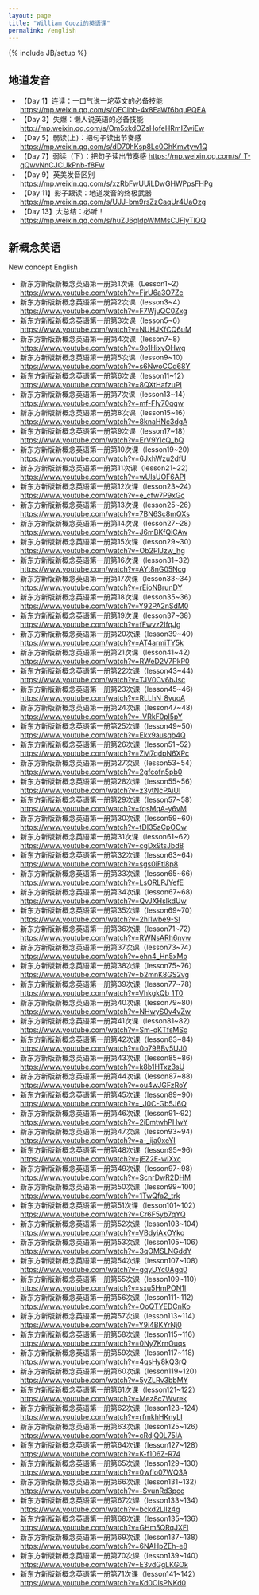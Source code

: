 ```yaml
---
layout: page
title: "William Guozi的英语课"
permalink: /english
---
```

{% include JB/setup %}

## 地道发音
* 【Day 1】连读：一口气说一坨英文的必备技能 <https://mp.weixin.qq.com/s/OEClbb-4x8EaWf6bquPQEA>
* 【Day 3】失爆：懒人说英语的必备技能 <http://mp.weixin.qq.com/s/Om5xkdOZsHofeHRmIZwiEw>
* 【Day 5】弱读(上)：把句子读出节奏感 <https://mp.weixin.qq.com/s/dD70hKsp8Lc0GhKmvtyw1Q>
* 【Day 7】弱读（下）：把句子读出节奏感 <https://mp.weixin.qq.com/s/_T-qQwvNnCJCUkPnb-f8Fw>
* 【Day 9】英美发音区别 <https://mp.weixin.qq.com/s/xzRbFwUUiLDwGHWPpsFHPg>
* 【Day 11】影子跟读：地道发音的终极武器 <https://mp.weixin.qq.com/s/UJJ-bm9rsZzCaqUr4UaOzg>
* 【Day 13】大总结：必听！ <https://mp.weixin.qq.com/s/huZJ6qldpWMMsCJFlyTlQQ>

## 新概念英语
New concept English 
* 新东方新版新概念英语第一册第1次课（Lesson1~2）<https://www.youtube.com/watch?v=FjrU6a3O7Zc>
* 新东方新版新概念英语第一册第2次课（lesson3~4）<https://www.youtube.com/watch?v=F7WjuQC0Zxg>
* 新东方新版新概念英语第一册第3次课（lesson5~6）<https://www.youtube.com/watch?v=NUHJKfCQ6uM>
* 新东方新版新概念英语第一册第4次课（lesson7~8）<https://www.youtube.com/watch?v=9o1HixyOHwg>
* 新东方新版新概念英语第一册第5次课（lesson9~10）<https://www.youtube.com/watch?v=s6NwoCCd68Y>
* 新东方新版新概念英语第一册第6次课（lesson11~12）<https://www.youtube.com/watch?v=8QXtHafzuPI>
* 新东方新版新概念英语第一册第7次课（lesson13~14）<https://www.youtube.com/watch?v=mf-FIy70qqw>
* 新东方新版新概念英语第一册第8次课（lesson15~16）<https://www.youtube.com/watch?v=8knaHNc3dgA>
* 新东方新版新概念英语第一册第9次课（lesson17~18）<https://www.youtube.com/watch?v=ErV9YIcQ_bQ>
* 新东方新版新概念英语第一册第10次课（lesson19~20）<https://www.youtube.com/watch?v=6JxhWzu2dfU>
* 新东方新版新概念英语第一册第11次课（lesson21~22）<https://www.youtube.com/watch?v=wUlsUOF6API>
* 新东方新版新概念英语第一册第12次课（lesson23~24）<https://www.youtube.com/watch?v=e_cfw7P9xGc>
* 新东方新版新概念英语第一册第13次课（lesson25~26）<https://www.youtube.com/watch?v=7BN6Sc8mQXs>
* 新东方新版新概念英语第一册第14次课（lesson27~28）<https://www.youtube.com/watch?v=J6mBKfQiCAw>
* 新东方新版新概念英语第一册第15次课（lesson29~30）<https://www.youtube.com/watch?v=Ob2PIJzw_hg>
* 新东方新版新概念英语第一册第16次课（lesson31~32）<https://www.youtube.com/watch?v=AYt8nG05Ncg>
* 新东方新版新概念英语第一册第17次课（lesson33~34）<https://www.youtube.com/watch?v=rEioNBrunDY>
* 新东方新版新概念英语第一册第18次课（lesson35~36）<https://www.youtube.com/watch?v=Y92PA2nSdM0>
* 新东方新版新概念英语第一册第19次课（lesson37~38）<https://www.youtube.com/watch?v=fFwvz2IfqJg>
* 新东方新版新概念英语第一册第20次课（lesson39~40）<https://www.youtube.com/watch?v=AT4armiTY5k>
* 新东方新版新概念英语第一册第21次课（lesson41~42）<https://www.youtube.com/watch?v=RWeD2V7PkP0>
* 新东方新版新概念英语第一册第22次课（lesson43~44）<https://www.youtube.com/watch?v=TJV0Cv6bJsc>
* 新东方新版新概念英语第一册第23次课（lesson45~46）<https://www.youtube.com/watch?v=RLLhN_8vuoA>
* 新东方新版新概念英语第一册第24次课（lesson47~48）<https://www.youtube.com/watch?v=-VRkF0pl5pY>
* 新东方新版新概念英语第一册第25次课（lesson49~50）<https://www.youtube.com/watch?v=Ekx9ausqb4Q>
* 新东方新版新概念英语第一册第26次课（lesson51~52）<https://www.youtube.com/watch?v=ZM7qdpN6XPc>
* 新东方新版新概念英语第一册第27次课（lesson53~54）<https://www.youtube.com/watch?v=2gfcofn5pb0>
* 新东方新版新概念英语第一册第28次课（lesson55~56）<https://www.youtube.com/watch?v=z3ytNcPAiUI>
* 新东方新版新概念英语第一册第29次课（lesson57~58）<https://www.youtube.com/watch?v=fqsMqA-y6vM>
* 新东方新版新概念英语第一册第30次课（lesson59~60）<https://www.youtube.com/watch?v=tDI35aCpOOw>
* 新东方新版新概念英语第一册第31次课（lesson61~62）<https://www.youtube.com/watch?v=cgDx9tsJbd8>
* 新东方新版新概念英语第一册第32次课（lesson63~64）<https://www.youtube.com/watch?v=sgs0iFtl8p8>
* 新东方新版新概念英语第一册第33次课（lesson65~66）<https://www.youtube.com/watch?v=LsORLPJYefE>
* 新东方新版新概念英语第一册第34次课（lesson67~68）<https://www.youtube.com/watch?v=QvJXHsIkdUw>
* 新东方新版新概念英语第一册第35次课（lesson69~70）<https://www.youtube.com/watch?v=2hi1wbe9-SI>
* 新东方新版新概念英语第一册第36次课（lesson71~72）<https://www.youtube.com/watch?v=RWNsARh6nvw>
* 新东方新版新概念英语第一册第37次课（lesson73~74）<https://www.youtube.com/watch?v=ehn4_Hn5xMo>
* 新东方新版新概念英语第一册第38次课（lesson75~76）<https://www.youtube.com/watch?v=b2mnK8GS2vg>
* 新东方新版新概念英语第一册第39次课（lesson77~78）<https://www.youtube.com/watch?v=VhkgkQb_1T0>
* 新东方新版新概念英语第一册第40次课（lesson79~80）<https://www.youtube.com/watch?v=NHwyS0v4vZw>
* 新东方新版新概念英语第一册第41次课（lesson81~82）<https://www.youtube.com/watch?v=Sm-qKTfsMSo>
* 新东方新版新概念英语第一册第42次课（lesson83~84）<https://www.youtube.com/watch?v=0o79BBv5UJ0>
* 新东方新版新概念英语第一册第43次课（lesson85~86）<https://www.youtube.com/watch?v=k8b1HTxz3sU>
* 新东方新版新概念英语第一册第44次课（lesson87~88）<https://www.youtube.com/watch?v=ou4wJGFzRoY>
* 新东方新版新概念英语第一册第45次课（lesson89~90）<https://www.youtube.com/watch?v=_J0C-Gb5J6Q>
* 新东方新版新概念英语第一册第46次课（lesson91~92）<https://www.youtube.com/watch?v=2iEmtwhPHwY>
* 新东方新版新概念英语第一册第47次课（lesson93~94）<https://www.youtube.com/watch?v=a-_ija0xeYI>
* 新东方新版新概念英语第一册第48次课（lesson95~96）<https://www.youtube.com/watch?v=jEZ2E-wlXxc>
* 新东方新版新概念英语第一册第49次课（lesson97~98）<https://www.youtube.com/watch?v=ScnrDwR2DHM>
* 新东方新版新概念英语第一册第50次课（lesson99~100）<https://www.youtube.com/watch?v=1TwQfa2_trk>
* 新东方新版新概念英语第一册第51次课（lesson101~102）<https://www.youtube.com/watch?v=Cr6F5yb7qYQ>
* 新东方新版新概念英语第一册第52次课（lesson103~104）<https://www.youtube.com/watch?v=VBdyiAxOYko>
* 新东方新版新概念英语第一册第53次课（lesson105~106）<https://www.youtube.com/watch?v=3qOMSLNGddY>
* 新东方新版新概念英语第一册第54次课（lesson107~108）<https://www.youtube.com/watch?v=gqyUYc0Agq0>
* 新东方新版新概念英语第一册第55次课（lesson109~110）<https://www.youtube.com/watch?v=sxu5HmPON1I>
* 新东方新版新概念英语第一册第56次课（lesson111~112）<https://www.youtube.com/watch?v=OoQTYEDCnKo>
* 新东方新版新概念英语第一册第57次课（lesson113~114）<https://www.youtube.com/watch?v=Y9i4BKYrNj0>
* 新东方新版新概念英语第一册第58次课（lesson115~116）<https://www.youtube.com/watch?v=0Ny7KrnOuqs>
* 新东方新版新概念英语第一册第59次课（lesson117~118) <https://www.youtube.com/watch?v=4qsHy8kQ3rQ>
* 新东方新版新概念英语第一册第60次课（lesson119~120）<https://www.youtube.com/watch?v=5yZLRv3bbMY>
* 新东方新版新概念英语第一册第61次课（lesson121~122）<https://www.youtube.com/watch?v=Mez8c7Wvrek>
* 新东方新版新概念英语第一册第62次课（lesson123~124）<https://www.youtube.com/watch?v=rfmkhHKnyLI>
* 新东方新版新概念英语第一册第63次课（lesson125~126）<https://www.youtube.com/watch?v=cRdjQ0L75IA>
* 新东方新版新概念英语第一册第64次课（lesson127~128）<https://www.youtube.com/watch?v=K-f106Z-R74>
* 新东方新版新概念英语第一册第65次课（lesson129~130）<https://www.youtube.com/watch?v=0wfIo07WQ3A>
* 新东方新版新概念英语第一册第66次课（lesson131~132）<https://www.youtube.com/watch?v=-SvunRd3pcc>
* 新东方新版新概念英语第一册第67次课（lesson133~134）<https://www.youtube.com/watch?v=bckd2LlIz4g>
* 新东方新版新概念英语第一册第68次课（lesson135~136）<https://www.youtube.com/watch?v=GHm5QRqJXFI>
* 新东方新版新概念英语第一册第69次课（lesson137~138）<https://www.youtube.com/watch?v=6NAHpZEh-e8>
* 新东方新版新概念英语第一册第70次课（lesson139~140）<https://www.youtube.com/watch?v=E3vdGgLKGOk>
* 新东方新版新概念英语第一册第71次课（lesson141~142）<https://www.youtube.com/watch?v=Kd0OlsPNKd0>
​